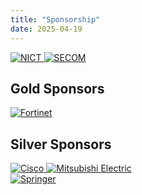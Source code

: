 ```yaml
---
title: "Sponsorship"
date: 2025-04-19
---
```


<div class="sponsor-row">
  <a href="https://www.nict.go.jp/en/" target="_blank" rel="noopener">
    <img src="/images/sponsors/nict.webp" alt="NICT" class="img-fixed">
  </a>

  <a href="https://www.secomzaidan.jp/" target="_blank" rel="noopener">
    <img src="/images/sponsors/secom.webp" alt="SECOM" class="img-fixed">
  </a>
</div>

## Gold Sponsors

<div class="sponsor-row">
  <a href="https://www.fortinet.com/" target="_blank" rel="noopener">
    <img src="/images/sponsors/fortinet.webp" alt="Fortinet" class="img-fixed">
  </a>
</div>

## Silver Sponsors

<div class="sponsor-row">
  <a href="https://www.cisco.com/" target="_blank" rel="noopener">
    <img src="/images/sponsors/cisco.webp" alt="Cisco" class="img-fixed img-cisco">
  </a>

  <a href="https://www.mitsubishielectric.com/en/" target="_blank" rel="noopener">
    <img src="/images/sponsors/mitsubishiele.png" alt="Mitsubishi Electric" class="img-fixed">
  </a>
</div>



<!-- ブロンズスポンサーがあればここに -->

<div class="sponsor-row single">
  <a href="https://www.springer.com/gp" target="_blank" rel="noopener">
    <img src="/images/sponsors/springer.webp" alt="Springer" class="img-fixed">
  </a>
</div>